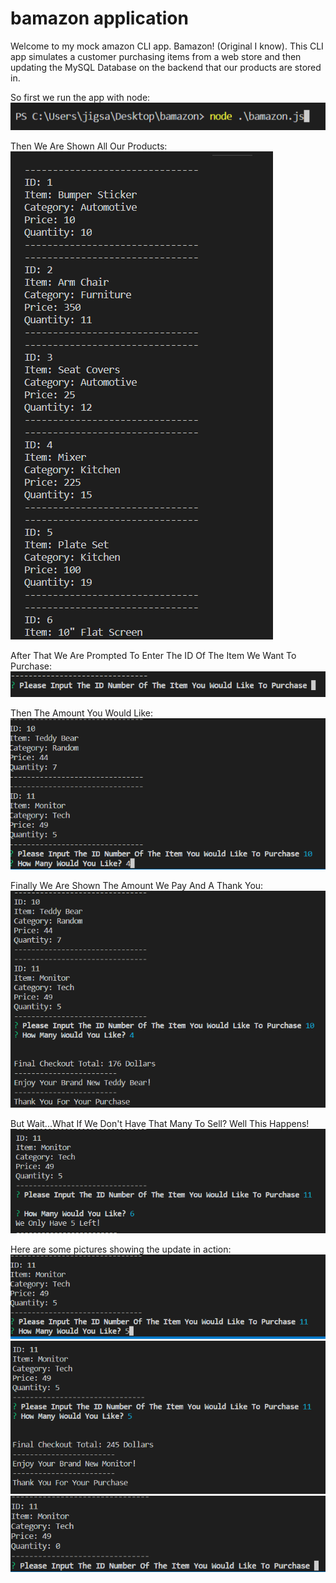 # bamazon application

Welcome to my mock amazon CLI app. Bamazon! (Original I know). This CLI app simulates a customer purchasing items from a web store and then updating the MySQL Database on the backend that our products are stored in. 

So first we run the app with node:</br>
![command line](screenshots/nodecapture.PNG)

Then We Are Shown All Our Products:</br>
![items list](screenshots/Capture.PNG)

After That We Are Prompted To Enter The ID Of The Item We Want To Purchase:</br>
![enterID](screenshots/idcapture.PNG)

Then The Amount You Would Like:</br>
![quantity](screenshots/idquantitycapture.PNG)

Finally We Are Shown The Amount We Pay And A Thank You:
![purchased](screenshots/purchasecapture.PNG)

But Wait...What If We Don't Have That Many To Sell? Well This Happens!
![not enough](screenshots/notenough.PNG)

Here are some pictures showing the update in action:</br>
![pic](screenshots/proof.PNG)
![pic](screenshots/proof2.PNG)
![pic](screenshots/proof3.PNG)










